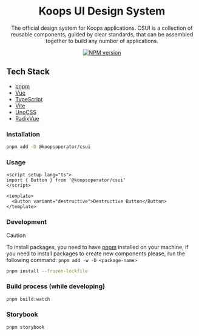 <h1 align="center">
Koops UI Design System
</h1>
<p align="center">
The official design system for Koops applications.
CSUI is a collection of reusable components, guided by clear standards, that can be assembled together to build any number of applications. <br>
<p>

<p align="center">
<a href="https://www.npmjs.com/package/@koopsoperator/csui" target="__blank"><img src="https://img.shields.io/npm/v/@koopsoperator/csui?style=flat&colorA=002438&colorB=2b67a6" alt="NPM version"></a>
</p>

## Tech Stack
- [pnpm](https://pnpm.io/)
- [Vue](https://vuejs.org/)
- [TypeScript](https://www.typescriptlang.org/)
- [Vite](https://vitejs.dev/)
- [UnoCSS](https://unocss.dev/)
- [RadixVue](https://www.radix-vue.com/)

### Installation

```bash
pnpm add -D @koopsoperator/csui
```

### Usage

```vue
<script setup lang="ts">
import { Button } from '@koopsoperator/csui'
</script>

<template>
  <Button variant="destructive">Destructive Button</Button>
</template>
```

### Development

> [!CAUTION]
> To install packages, you need to have [pnpm](https://pnpm.io/) installed on your machine, if you need to install packages to create new components please, run the following command: `pnpm add -w -D <package-name>`

```bash
pnpm install --frozen-lockfile
```

### Build process (while developing)
```bash
pnpm build:watch
```

### Storybook

```bash
pnpm storybook
```
